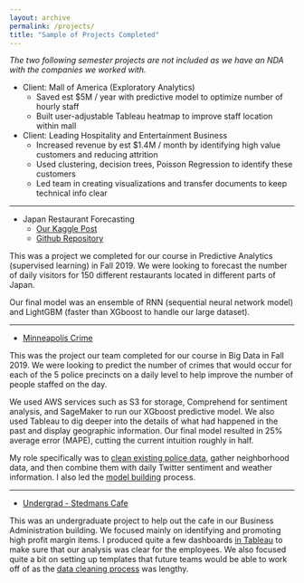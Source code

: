 ```yaml
---
layout: archive
permalink: /projects/
title: "Sample of Projects Completed"
---
```


*The two following semester projects are not included as we have an NDA with the companies we worked with.*
- Client: Mall of America (Exploratory Analytics)
  - Saved est $5M / year with predictive model to optimize number of hourly staff
  - Built user-adjustable Tableau heatmap to improve staff location within mall
- Client: Leading Hospitality and Entertainment Business
  - Increased revenue by est $1.4M / month by identifying high value customers and reducing attrition
  - Used clustering, decision trees, Poisson Regression to identify these customers
  - Led team in creating visualizations and transfer documents to keep technical info clear

---


- Japan Restaurant Forecasting
  - [Our Kaggle Post](https://www.kaggle.com/sammusch/kernel4ddef32243)
  - [Github Repository](https://github.com/SamMusch/Predictive-Project-Time-Series)

This was a project we completed for our course in Predictive Analytics (supervised learning) in Fall 2019. We were looking to forecast the number of daily visitors for 150 different restaurants located in different parts of Japan.

Our final model was an ensemble of RNN (sequential neural network model) and LightGBM (faster than XGboost to handle our large dataset).


---


- [Minneapolis Crime](https://github.com/SamMusch/Minneapolis-Crime)


This was the project our team completed for our course in Big Data in Fall 2019. We were looking to predict the number of crimes that would occur for each of the 5 police precincts on a daily level to help improve the number of people staffed on the day.

We used AWS services such as S3 for storage, Comprehend for sentiment analysis, and SageMaker to run our XGboost predictive model. We also used Tableau to dig deeper into the details of what had happened in the past and display geographic information. Our final model resulted in 25% average error (MAPE), cutting the current intuition roughly in half.

My role specifically was to [clean existing police data](https://github.com/SamMusch/Minneapolis-Crime/blob/master/Data%20Cleaning%20and%20Features.ipynb), gather neighborhood data, and then combine them with daily Twitter sentiment and weather information. I also led the [model building](https://github.com/SamMusch/Minneapolis-Crime/blob/master/XGboost.ipynb) process.

---


- [Undergrad - Stedmans Cafe](https://github.com/SamMusch/Stedmans)


This was an undergraduate project to help out the cafe in our Business Administration building. We focused mainly on identifying and promoting high profit margin items. I produced quite a few dashboards [in Tableau](https://github.com/SamMusch/Stedmans/tree/master/Images) to make sure that our analysis was clear for the employees. We also focused quite a bit on setting up templates that future teams would be able to work off of as the [data cleaning process](https://github.com/SamMusch/Stedmans/blob/master/Stedman2.R) was lengthy.
